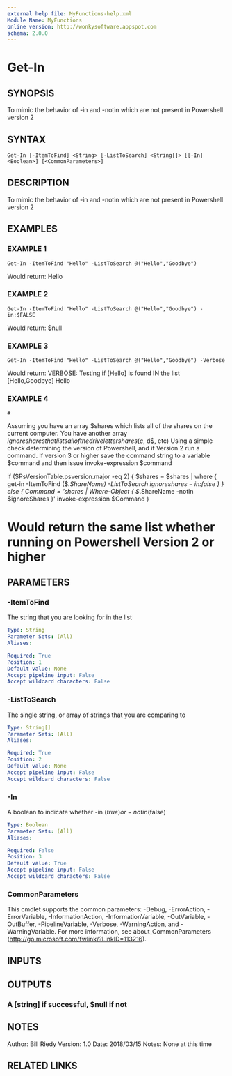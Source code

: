 ```yaml
---
external help file: MyFunctions-help.xml
Module Name: MyFunctions
online version: http://wonkysoftware.appspot.com
schema: 2.0.0
---
```


# Get-In

## SYNOPSIS
To mimic the behavior of -in and -notin which are not present in Powershell version 2

## SYNTAX

```
Get-In [-ItemToFind] <String> [-ListToSearch] <String[]> [[-In] <Boolean>] [<CommonParameters>]
```

## DESCRIPTION
To mimic the behavior of -in and -notin which are not present in Powershell version 2

## EXAMPLES

### EXAMPLE 1
```
Get-In -ItemToFind "Hello" -ListToSearch @("Hello","Goodbye")
```

Would return:
Hello

### EXAMPLE 2
```
Get-In -ItemToFind "Hello" -ListToSearch @("Hello","Goodbye") -in:$FALSE
```

Would return:
$null

### EXAMPLE 3
```
Get-In -ItemToFind "Hello" -ListToSearch @("Hello","Goodbye") -Verbose
```

Would return:
VERBOSE: Testing if \[Hello\] is found IN the list \[Hello,Goodbye\]
Hello

### EXAMPLE 4
```
#
```

Assuming you have an array $shares which lists all of the shares on the current computer.
You have another array $ignoreshares that lists all of the drive letter shares (c$, d$, etc)
Using a simple check determining the version of Powershell, and if Version 2 run a command.
If version 3 or higher save the command string to a variable $command and then issue invoke-expression $command

if ($PsVersionTable.psversion.major -eq 2) {
    $shares = $shares | where { get-in -ItemToFind ($_.ShareName) -ListToSearch $ignoreshares -in:$false }
} else {
    $Command = '$shares | Where-Object { $_.ShareName -notin $ignoreShares }'
    invoke-expression $Command
}

# Would return the same list whether running on Powershell Version 2 or higher

## PARAMETERS

### -ItemToFind
The string that you are looking for in the list

```yaml
Type: String
Parameter Sets: (All)
Aliases:

Required: True
Position: 1
Default value: None
Accept pipeline input: False
Accept wildcard characters: False
```

### -ListToSearch
The single string, or array of strings that you are comparing to

```yaml
Type: String[]
Parameter Sets: (All)
Aliases:

Required: True
Position: 2
Default value: None
Accept pipeline input: False
Accept wildcard characters: False
```

### -In
A boolean to indicate whether -in ($true) or -notin ($false)

```yaml
Type: Boolean
Parameter Sets: (All)
Aliases:

Required: False
Position: 3
Default value: True
Accept pipeline input: False
Accept wildcard characters: False
```

### CommonParameters
This cmdlet supports the common parameters: -Debug, -ErrorAction, -ErrorVariable, -InformationAction, -InformationVariable, -OutVariable, -OutBuffer, -PipelineVariable, -Verbose, -WarningAction, and -WarningVariable.
For more information, see about_CommonParameters (http://go.microsoft.com/fwlink/?LinkID=113216).

## INPUTS

## OUTPUTS

### A [string] if successful, $null if not

## NOTES
Author:     Bill Riedy
Version:    1.0
Date:       2018/03/15
Notes:      None at this time

## RELATED LINKS
